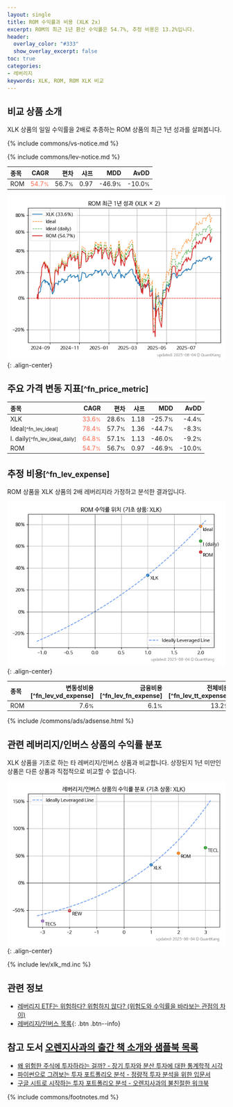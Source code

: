 ```yaml
---
layout: single
title: ROM 수익률과 비용 (XLK 2x)
excerpt: ROM의 최근 1년 환산 수익률은 54.7%, 추정 비용은 13.2%입니다.
header:
  overlay_color: "#333"
  show_overlay_excerpt: false
toc: true
categories:
- 레버리지
keywords: XLK, ROM, ROM XLK 비교
---
```


## 비교 상품 소개


XLK 상품의 일일 수익률을 2배로 추종하는 ROM 상품의 최근 1년 성과를 살펴봅니다.





{% include commons/vs-notice.md %}

{% include commons/lev-notice.md %}

| **종목** | **CAGR** | **편차** | **샤프** | **MDD** | **AvDD** |
| :------------ | ------: | -----------: | -------: | ------: | -------: |
| ROM | <span style="color: tomato">54.7<small>%</small></span> | 56.7<small>%</small> | 0.97 | -46.9<small>%</small> | -10.0<small>%</small> |

<!-- more -->


![ROM](/lev/images/rom.png){: .align-center}


## 주요 가격 변동 지표<small>[^fn_price_metric]</small>


| **종목** | **CAGR** | **편차** | **샤프** | **MDD** | **AvDD** |
| :------------ | ------: | -----------: | -------: | ------: | -------: |
| XLK | <span style="color: tomato">33.6<small>%</small></span> | 28.6<small>%</small> | 1.18 | -25.7<small>%</small> | -4.4<small>%</small> |
| Ideal<small>[^fn_lev_ideal]</small> | <span style="color: tomato">78.4<small>%</small></span> | 57.7<small>%</small> | 1.36 | -44.7<small>%</small> | -8.3<small>%</small> |
| I. daily<small>[^fn_lev_ideal_daily]</small> | <span style="color: tomato">64.8<small>%</small></span> | 57.1<small>%</small> | 1.13 | -46.0<small>%</small> | -9.2<small>%</small> |
| ROM | <span style="color: tomato">54.7<small>%</small></span> | 56.7<small>%</small> | 0.97 | -46.9<small>%</small> | -10.0<small>%</small> |


## 추정 비용<small>[^fn_lev_expense]</small><a id="expense"></a>

ROM 상품을 XLK 상품의 2배 레버리지라 가정하고 분석한 결과입니다.

![ROM](/lev/images/rom_ideal.png){: .align-center}

| **종목** | **변동성비용**[^fn_lev_vd_expense] | **금융비용**[^fn_lev_fn_expense] | **전체비용**[^fn_lev_tt_expense] |
| :------------ | ------: | -----------: | -------: |
| ROM | 7.6<small>%</small> | 6.1<small>%</small> | 13.2<small>%</small> |

{% include /commons/ads/adsense.html %}



## 관련 레버리지/인버스 상품의 수익률 분포

XLK 상품을 기초로 하는 타 레버리지/인버스 상품과 비교합니다. 상장된지 1년 미만인 상품은 다른 상품과 직접적으로 비교할 수 없습니다.

![XLK](/lev/images/xlk_ideal.png){: .align-center}

{% include lev/xlk_md.inc %}


## 관련 정보

- [레버리지 ETF는 위험하다? 위험하지 않다? (위험도와 수익률을 바라보는 관점의 차이)](https://kongdori.tistory.com/182)
- [레버리지/인버스 목록](/lev/){: .btn .btn--info}


## 참고 도서 [오렌지사과의 출간 책 소개와 샘플북 목록](https://kongdori.tistory.com/691)

- [왜 위험한 주식에 투자하라는 걸까? - 장기 투자와 분산 투자에 대한 통계학적 시각](https://kongdori.tistory.com/421)
- [파이썬으로 그려보는 투자 포트폴리오 분석  - 정량적 투자 분석을 위한 입문서](https://kongdori.tistory.com/643)
- [구글 시트로 시작하는 투자 포트폴리오 분석 - 오렌지사과의 불친절한 워크북](https://kongdori.tistory.com/449)

{% include commons/footnotes.md %}
